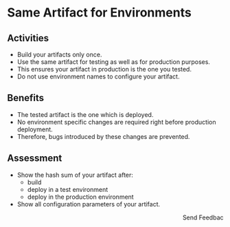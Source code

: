 # Same Artifact for Environments

## Activities

- Build your artifacts only once.
- Use the same artifact for testing as well as for production purposes.
- This ensures your artifact in production is the one you tested.
- Do not use environment names to configure your artifact.

## Benefits

- The tested artifact is the one which is deployed.
- No environment specific changes are required right before production deployment.
- Therefore, bugs introduced by these changes are prevented.

## Assessment

- Show the hash sum of your artifact after:
  - build
  - deploy in a test environment
  - deploy in the production environment
- Show all configuration parameters of your artifact.

<p align="right">Send Feedbac</p>
